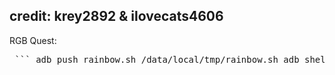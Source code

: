 credit: krey2892 & ilovecats4606
--------------------------------

RGB Quest:
<pre> ``` adb push rainbow.sh /data/local/tmp/rainbow.sh adb shell chmod +x /data/local/tmp/rainbow.sh adb shell nohup /data/local/tmp/rainbow.sh >/dev/null 2>&1 & ``` </pre>
